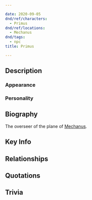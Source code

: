 ```yaml
---

date: 2020-09-05
dnd/ref/characters:
  - Primus
dnd/ref/locations:
  - Mechanus
dnd/tags:
  - npc
title: Primus

---
```


## Description

### Appearance

### Personality

## Biography

The overseer of the plane of [Mechanus](/dnd/locations/mechanus).

## Key Info

## Relationships

## Quotations

## Trivia

